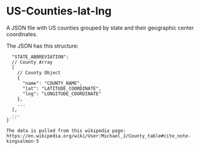 # US-Counties-lat-lng
A JSON file with US counties grouped by state and their geographic center coordinates.

The JSON has this structure:

```{
  "STATE_ABBREVIATION":
  // County Array
  [
    // County Object 
    {
      "name": "COUNTY_NAME", 
      "lat": "LATITUDE_COORDINATE",
      "lng": "LONGITUDE_COORDINATE"
    },
    ...
  ],
  ...
}```

The data is pulled from this wikipedia page: https://en.wikipedia.org/wiki/User:Michael_J/County_table#cite_note-kingsalmon-5
